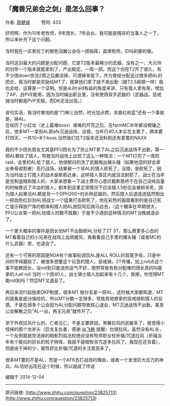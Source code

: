 ## 「魔兽兄弟会之剑」是怎么回事？

作者: [周健睿](http://www.zhihu.com/people/zhou-jian-rui)&nbsp;&nbsp;&nbsp;&nbsp;&nbsp;&nbsp;&nbsp;&nbsp; 赞同: 433


好吧啊，作为10年老牧师，8年团长，7年会长，我可能是残存的当事人之一了，所以来补充下这个问题。<br><br>当时我在一区索拉丁的银色羽翼公会任一团指挥，首席牧师，ID叫刹那的银。<br><br>当时这剑最大的问题是分配问题，它是T2版本最稀少的武器，没有之一，大元帅的剑早一个版本就能拿到了，产出稳定，一周一把。而这个剑在T2开了很久，有不少团down奈法2周之后都没掉，可谓掉率低下。作为曾经分配这过很多把AL的团长，我当时都是奖励给MT了，就算他们拿了就不来出勤（跟T2.5肩膀一样）我也会给，这算是一个证明。但是从对raid有益的角度来讲，只有猎人拿有用，增加了AP，且PVE能用，因为当时输出职业里，没有使用双手武器的（武器战，惩戒骑当时都是PVP天赋，而DK还没出现。）<br><br>说句实话，我当时害怕的是”门神三自然，时光加点燃，龙兽红和蓝“还有一个事就是，掉AL。<br>在经历了小红龙（史上最难boss）艰难的开荒之后，在farmMC半年都没橙锤之后，很多MT一拿到AL即afk沉迷战场，没错，当年打40人本实在太累了，俩本要打四天，一共10+8个boss.当然我们在T2版本还没料到还有更累的NAXX<br><br>我的不少团长朋友尤其是PFU团长为了防止MT拿了AL之后沉迷战场不出勤，第一把AL都给了猎人，导致当时战场上出现了这么一种情况：一个MT打完了一周的raid，会里的AL给了猎人，他很郁闷的洗了武器掏出猪头锤（如果他混的好会拿出脊骨收割者）去打战场，结果被一个背AL的猎人砍死了，没错，是砍死了，因为当时战士打猎人的战术是断筋近身，这样猎人盲区内就没法射箭了。战士在当年是克制盗贼和猎人的，大家来想象一下战士费尽心思拦截断筋终于在自己没啥血量的时候靠近了半血的猎人，剧本到这里正常情况下应该猎人5秒后会被斩杀死，因为猎人如果没AL都是背一个DPH200+的长柄武器的，然后猎人后退连连猛然掏出一把血色红巨剑AL把战士一个猛禽打击砍死了，他在彩色的画面看到的是自己死亡提示释放尸体的框体和猎人把AL放回背后骑马远去，（这个概率在早期很大，PFU公会第一把AL给猎人的数不胜数）于是不少遇到这种情况的MT当晚就退会了。<br><br>一个更大概率的事件是团长怕MT不出勤把AL分给了2T 3T，那么费更多心血的MT看着自己的小兄弟在战场上血雨腥风，再看看自己手里的猪头锤（或者MC的什么武器）恩，也退会了。<br><br>还有一个可笑的原因是NGA有个故事贴调侃AL是ALL ROLL的首尾字母，只是中间的字母磨损了，被很多想要这个玩意的猎人，惩戒骑，2T传播，加上roll点这个事不能赖团长，没roll到只能说你运气不好，居然导致有些分配难的团长真的叫能拿的人all roll 当时一个团40人，战士骑士猎人加起来有十几个，我擦，你觉得MT能roll到吗？然后MT又退会了。<br><br>再后来流行起拍卖DKP制度，很多MT 梭分去拿一把AL，这时候大家都知道，MT的装备是底分强给的，所以MT分数一定很多，导致其他想拿的惩戒骑和猎人的反感。于是在很多个公会因为AL分配问题导致核心退会，MT沉迷战场不出勤，甚至公会解散之后”AL一出，再无兄弟“就传开了。<br><br>至于外观拉风什么的，仁者见仁，不是主要原因，黑翼拉风的武器多了，我觉得小怪掉的那个龙斧头（巨龙复仇者，感谢 <a data-hash="1b55f2c03b3085f5d606964e1e778668" href="http://www.zhihu.com/people/1b55f2c03b3085f5d606964e1e778668" class="member_mention" data-tip="p$b$1b55f2c03b3085f5d606964e1e778668">@飞魅</a> 提醒）也很拉风，虽然没有AL长，一个反例就是奈法掉的暗影烈焰法杖绝对没有牧师职业杖祈福/咒逐拉风（祈福当年有个能拉的巨长的粒子特效，我就不提暗牧背咒逐多拉风了，我现在还背着），但是由于掉的少，属性好比祈福/咒逐的关注度高多了。<br><br>很多MT要的不是AL，而是一个AFK去打战场的理由，或者一个发泄巨大压力的神兵。AL恰好出现在这个时候，所以就成了传说



编辑于 2014-12-04



---
原问链接: [http://www.zhihu.com/question/23825713](http://www.zhihu.com/question/23825713)